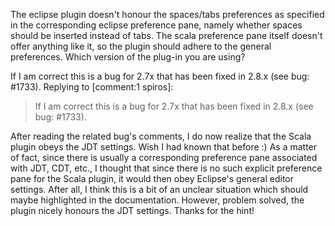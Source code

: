 The eclipse plugin doesn't honour the spaces/tabs preferences as specified in the corresponding eclipse preference pane, namely whether spaces should be inserted instead of tabs.
The scala preference pane itself doesn't offer anything like it, so the plugin should adhere to the general preferences.
Which version of the plug-in you are using?

If I am correct this is a bug for 2.7x that has been fixed in 2.8.x (see bug: #1733). 
Replying to [comment:1 spiros]:
> If I am correct this is a bug for 2.7x that has been fixed in 2.8.x (see bug: #1733). 

After reading the related bug's comments, I do now realize that the Scala plugin obeys the JDT settings. Wish I had known that before :) As a matter of fact, since there is usually a corresponding preference pane associated with JDT, CDT, etc., I thought that since there is no such explicit preference pane for the Scala plugin, it would then obey Eclipse's general editor settings. After all, I think this is a bit of an unclear situation which should maybe highlighted in the documentation.
However, problem solved, the plugin nicely honours the JDT settings. Thanks for the hint!
